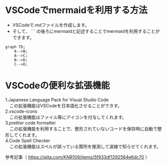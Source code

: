 # VSCodeでmermaidを利用する方法
- VSCodeで.mdファイルを作成します。  
- そして、 ``` の後ろにmermaidと記述することでmermaidを利用することができます。  
```mermaid
graph TD;
    A-->B;
    A-->C;
    B-->D;
    C-->D;
```

# VSCodeの便利な拡張機能
1.Japanese Language Pack for Visual Studio Code  
　この拡張機能はVSCodeを日本語化させることができす。  
2.vscode-icons  
　この拡張機能はファイル等にアイコンを付与してくれます。  
3.prettier code formatter  
　この拡張機能を利用することで、整形されていないコードを保存時に自動で整形してくれます。  
4.Code Spell Checker  
　この拡張機能はスペルが誤っている箇所を推測して波線で知らせてくれます。 

参考記事（ https://qiita.com/KNR109/items/5f933df1292564e6dc70 ）